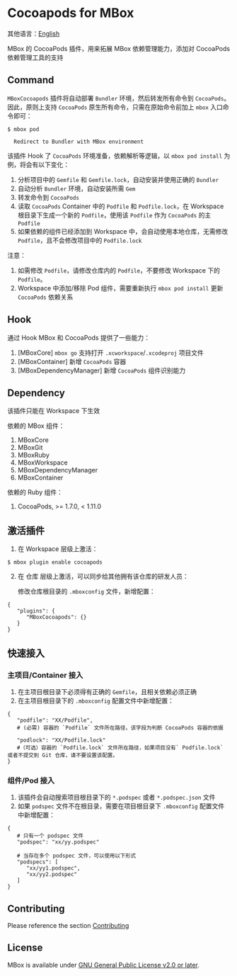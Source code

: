 # Cocoapods for MBox

其他语言：[English](./README.md)

MBox 的 CocoaPods 插件，用来拓展 MBox 依赖管理能力，添加对 CocoaPods 依赖管理工具的支持

## Command

`MBoxCocoapods` 插件将自动部署 `Bundler` 环境，然后转发所有命令到 `CocoaPods`。因此，原则上支持 `CocoaPods` 原生所有命令，只需在原始命令前加上 `mbox` 入口命令即可：

```
$ mbox pod

  Redirect to Bundler with MBox environment
```

该插件 Hook 了 `CocoaPods` 环境准备，依赖解析等逻辑，以 `mbox pod install` 为例，将会有以下变化：

1. 分析项目中的 `Gemfile` 和 `Gemfile.lock`，自动安装并使用正确的 `Bundler`
1. 自动分析 `Bundler` 环境，自动安装所需 `Gem`
1. 转发命令到 `CocoaPods`
1. 读取 `CocoaPods` Container 中的 `Podfile` 和 `Podfile.lock`，在 Workspace 根目录下生成一个新的 `Podfile`，使用该 `Podfile` 作为 `CocoaPods` 的主 `Podfile`
1. 如果依赖的组件已经添加到 Workspace 中，会自动使用本地仓库，无需修改 `Podfile`，且不会修改项目中的 `Podfile.lock`

注意：
1. 如需修改 `Podfile`，请修改仓库内的 `Podfile`，不要修改 Workspace 下的 `Podfile`。
1. Workspace 中添加/移除 Pod 组件，需要重新执行 `mbox pod install` 更新 `CocoaPods` 依赖关系

## Hook

通过 Hook MBox 和 CocoaPods 提供了一些能力：

1. [MBoxCore] `mbox go` 支持打开 `.xcworkspace`/`.xcodeproj` 项目文件
1. [MBoxContainer] 新增 `CocoaPods` 容器
1. [MBoxDependencyManager] 新增 `CocoaPods` 组件识别能力

## Dependency

该插件只能在 Workspace 下生效

依赖的 MBox 组件：

1. MBoxCore
1. MBoxGit
1. MBoxRuby
1. MBoxWorkspace
1. MBoxDependencyManager
1. MBoxContainer

依赖的 Ruby 组件：

1. CocoaPods, >= 1.7.0, < 1.11.0

## 激活插件

1. 在 Workspace 层级上激活：
```
$ mbox plugin enable cocoapods
```

2. 在 仓库 层级上激活，可以同步给其他拥有该仓库的研发人员：

   修改仓库根目录的 `.mboxconfig` 文件，新增配置：
```
{
   "plugins": {
      "MBoxCocoapods": {}
   }
}
```

## 快速接入

### 主项目/Container 接入

1. 在主项目根目录下必须得有正确的 `Gemfile`，且相关依赖必须正确
1. 在主项目根目录下的 `.mboxconfig` 配置文件中新增配置：
```
{
   "podfile": "XX/Podfile", 
   # (必需) 容器的 `Podfile` 文件所在路径，该字段为判断 CocoaPods 容器的依据

   "podlock": "XX/Podfile.lock" 
   #（可选）容器的 `Podfile.lock` 文件所在路径，如果项目没有` Podfile.lock` 或者不提交到 Git 仓库，请不要设置该配置。
}
```

### 组件/Pod 接入

1. 该插件会自动搜索项目根目录下的 `*.podspec` 或者 `*.podspec.json` 文件
1. 如果 `podspec` 文件不在根目录，需要在项目根目录下 `.mboxconfig` 配置文件中新增配置：

```
{
   # 只有一个 podspec 文件
   "podspec": "xx/yy.podspec"

   # 当存在多个 podspec 文件，可以使用以下形式
   "podspecs": [
      "xx/yy1.podspec",
      "xx/yy2.podspec"
   ]
}
```

## Contributing
Please reference the section [Contributing](https://github.com/MBoxPlus/mbox#contributing)

## License
MBox is available under [GNU General Public License v2.0 or later](./LICENSE).
